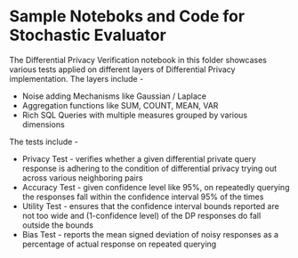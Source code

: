 # Sample Noteboks and Code for Stochastic Evaluator

The Differential Privacy Verification notebook in this folder showcases various tests applied on different layers of Differential Privacy implementation. The layers include - 

* Noise adding Mechanisms like Gaussian / Laplace
* Aggregation functions like SUM, COUNT, MEAN, VAR
* Rich SQL Queries with multiple measures grouped by various dimensions

The tests include - 
* Privacy Test - verifies whether a given differential private query response is adhering to the condition of differential privacy trying out across various neighboring pairs
* Accuracy Test - given confidence level like 95%, on repeatedly querying the responses fall within the confidence interval 95% of the times
* Utility Test - ensures that the confidence interval bounds reported are not too wide and (1-confidence level) of the DP responses do fall outside the bounds
* Bias Test - reports the mean signed deviation of noisy responses as a percentage of actual response on repeated querying